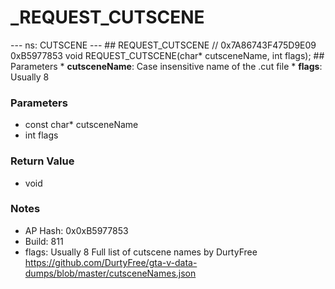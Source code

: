 # _REQUEST_CUTSCENE

--- ns: CUTSCENE --- ## REQUEST_CUTSCENE  // 0x7A86743F475D9E09 0xB5977853 void REQUEST_CUTSCENE(char* cutsceneName, int flags);  ## Parameters * **cutsceneName**: Case insensitive name of the .cut file * **flags**: Usually 8

### Parameters
* const char* cutsceneName
* int flags

### Return Value
* void

### Notes
* AP Hash: 0x0xB5977853
* Build: 811
* flags: Usually 8
Full list of cutscene names by DurtyFree https://github.com/DurtyFree/gta-v-data-dumps/blob/master/cutsceneNames.json

